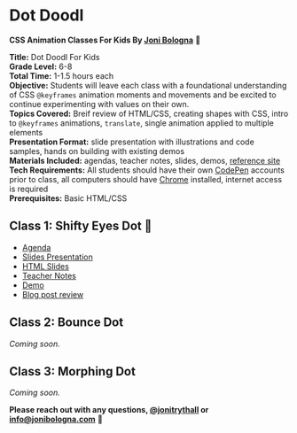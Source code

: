 # Dot Doodl
**CSS Animation Classes For Kids By [Joni Bologna](https://twitter.com/JoniTrythall)** 🐷

**Title:** Dot Doodl For Kids<br>
**Grade Level:** 6-8<br>
**Total Time:** 1-1.5 hours each<br>
**Objective:** Students will leave each class with a foundational understanding of CSS `@keyframes` animation moments and movements and be excited to continue experimenting with values on their own.<br> 
**Topics Covered:** Breif review of HTML/CSS, creating shapes with CSS, intro to `@keyframes` animations, `translate`, single animation applied to multiple elements<br>
**Presentation Format:** slide presentation with illustrations and code samples, hands on building with existing demos<br>
**Materials Included:** agendas, teacher notes, slides, demos, [reference site]()<br> 
**Tech Requirements:** All students should have their own [CodePen](http://codepen.io/) accounts prior to class, all computers should have [Chrome](https://www.google.com/chrome/) installed, internet access is required<br>
**Prerequisites:** Basic HTML/CSS<br>

## Class 1: Shifty Eyes Dot 🔵

* [Agenda]()
* [Slides Presentation]()
* [HTML Slides]()
* [Teacher Notes]()
* [Demo]()
* [Blog post review]()

## Class 2: Bounce Dot
*Coming soon.*

## Class 3: Morphing Dot
*Coming soon.*


**Please reach out with any questions, [@jonitrythall]() or [info@jonibologna.com]()** 👋
